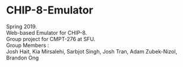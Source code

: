 # CHIP-8-Emulator
Spring 2019.  
Web-based Emulator for CHIP-8.  
Group project for CMPT-276 at SFU.  
Group Members :  
Josh Hait,
Kia Mirsalehi,
Sarbjot Singh,
Josh Tran,
Adam Zubek-Nizol,
Brandon Ong
